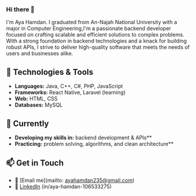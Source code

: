 ### Hi there 👋

I'm Aya Hamdan. I graduated from An-Najah National University with a major in Computer Engineering,I'm a passionate backend developer focused on crafting scalable and efficient solutions to complex problems. With a strong foundation in backend technologies and a knack for building robust APIs, I strive to deliver high-quality software that meets the needs of users and businesses alike.

## 🚀 Technologies & Tools
- **Languages:** Java, C++, C#, PHP, JavaScript  
- **Frameworks:** React Native, Laravel (learning)  
- **Web:** HTML, CSS  
- **Databases:** MySQL

## 🌱 Currently
- **Developing my skills in:** backend development & APIs**  
- **Practicing:** problem solving, algorithms, and clean architecture**
## 📫 Get in Touch 
- 📧 [Email me](mailto: ayahamdan235@gmail.com)  
- 💼 [LinkedIn](#) (in/aya-hamdan-106533275)  




<!--
**Aya-Hamdan1/Aya-Hamdan1** is a ✨ _special_ ✨ repository because its `README.md` (this file) appears on your GitHub profile.

Here are some ideas to get you started:

- 🔭 I’m currently working on 
- **Developing my skills in:** backend development & APIs**  
- **Practicing:** problem solving, algorithms, and clean architecture** 
- 🌱 I’m currently learning Developing my skills in **backend development & APIs**

- 👯 I’m looking to collaborate on ...
- 🤔 I’m looking for help with ...
- 💬 Ask me about ...
- 📫 How to reach me: via email ayahamdan222002@gmail.com
- 😄 Pronouns: ...
- ⚡ Fun fact: ...
-->
